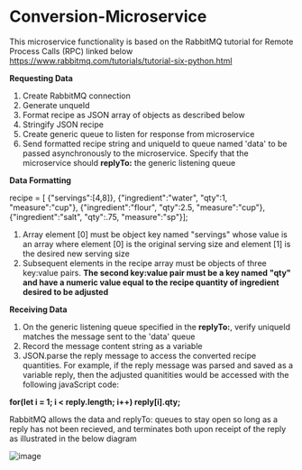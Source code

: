 # Conversion-Microservice

This microservice functionality is based on the RabbitMQ tutorial for Remote Process Calls (RPC) linked below
https://www.rabbitmq.com/tutorials/tutorial-six-python.html

**Requesting Data**
1) Create RabbitMQ connection
2) Generate unqueId
3) Format recipe as JSON array of objects as described below
4) Stringify JSON recipe
5) Create generic queue to listen for response from microservice
6) Send formatted recipe string and uniqueId to queue named 'data' to be passed asynchronously to the microservice. Specify that the microservice should **replyTo:** the generic listening queue

**Data Formatting**

recipe = [
                {"servings":[4,8]},
                {"ingredient":"water", "qty":1, "measure":"cup"},
                {"ingredient":"flour", "qty":2.5, "measure":"cup"},
                {"ingredient":"salt", "qty":.75, "measure":"sp"}];

1) Array element [0] must be object key named "servings" whose value is an array where element [0] is the original serving size and element [1] is the desired new serving size
2) Subsequent elements in the recipe array must be objects of three key:value pairs. **The second key:value pair must be a key named "qty" and have a numeric value equal to the recipe quantity of ingredient desired to be adjusted**

**Receiving Data**
1) On the generic listening queue specified in the **replyTo:**, verify uniqueId matches the message sent to the 'data' queue
2) Record the message content string as a variable
3) JSON.parse the reply message to access the converted recipe quantities. For example, if the reply message was parsed and saved as a variable reply, then the adjusted quanitities would be accessed with the following javaScript code:

**for(let i = 1; i < reply.length; i++)  reply[i].qty;**


RabbitMQ allows the data and replyTo: queues to stay open so long as a reply has not been recieved, and terminates both upon receipt of the reply as illustrated in the below diagram

![image](https://user-images.githubusercontent.com/107817113/180894350-737eae6e-c610-47dc-90bb-edafa13ea869.png)

